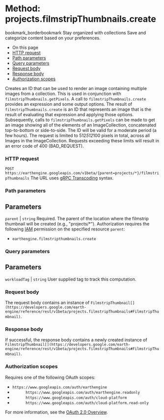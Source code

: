  
#  Method: projects.filmstripThumbnails.create 
bookmark_borderbookmark Stay organized with collections  Save and categorize content based on your preferences. 
  * On this page
  * [HTTP request](https://developers.google.com/earth-engine/reference/rest/v1beta/projects.filmstripThumbnails/create#http-request)
  * [Path parameters](https://developers.google.com/earth-engine/reference/rest/v1beta/projects.filmstripThumbnails/create#path-parameters)
  * [Query parameters](https://developers.google.com/earth-engine/reference/rest/v1beta/projects.filmstripThumbnails/create#query-parameters)
  * [Request body](https://developers.google.com/earth-engine/reference/rest/v1beta/projects.filmstripThumbnails/create#request-body)
  * [Response body](https://developers.google.com/earth-engine/reference/rest/v1beta/projects.filmstripThumbnails/create#response-body)
  * [Authorization scopes](https://developers.google.com/earth-engine/reference/rest/v1beta/projects.filmstripThumbnails/create#authorization-scopes)


Creates an ID that can be used to render an image containing multiple images from a collection.
This is used in conjunction with `filmstripThumbnails.getPixels`. A call to `filmstripThumbnails.create` provides an expression and some output options. The result of `filmstripThumbnails.create` is an ID that represents an image that is the result of evaluating that expression and applying those options. Subsequently, calls to `filmstripThumbnails.getPixels` can be made to get an image showing all of the elements of an ImageCollection, concatenated top-to-bottom or side-to-side. The ID will be valid for a moderate period (a few hours).
The request is limited to 512*512*100 pixels in total, across all Images in the ImageCollection. Requests exceeding these limits will result in an error code of 400 (BAD_REQUEST).
### HTTP request
`POST https://earthengine.googleapis.com/v1beta/{parent=projects/*}/filmstripThumbnails`
The URL uses [gRPC Transcoding](https://google.aip.dev/127) syntax.
### Path parameters
Parameters  
---  
`parent` |  `string` Required. The parent of the location where the filmstrip thumbnail will be created (e.g., "projects/*"). Authorization requires the following [IAM](https://cloud.google.com/iam/docs/) permission on the specified resource `parent`:
  * `earthengine.filmstripthumbnails.create`

  
### Query parameters
Parameters  
---  
`workloadTag` |  `string` User supplied tag to track this computation.  
### Request body
The request body contains an instance of `FilmstripThumbnail[](https://developers.google.com/earth-engine/reference/rest/v1beta/projects.filmstripThumbnails#FilmstripThumbnail)`.
### Response body
If successful, the response body contains a newly created instance of `FilmstripThumbnail[](https://developers.google.com/earth-engine/reference/rest/v1beta/projects.filmstripThumbnails#FilmstripThumbnail)`.
### Authorization scopes
Requires one of the following OAuth scopes:
  * `https://www.googleapis.com/auth/earthengine`
  * `      https://www.googleapis.com/auth/earthengine.readonly`
  * `      https://www.googleapis.com/auth/cloud-platform`
  * `      https://www.googleapis.com/auth/cloud-platform.read-only`


For more information, see the [OAuth 2.0 Overview](https://developers.google.com/identity/protocols/OAuth2).
